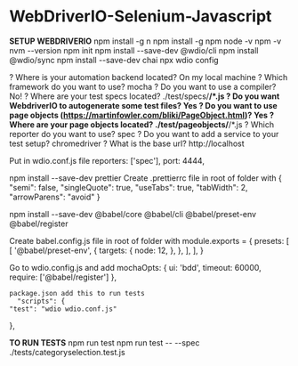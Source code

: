 # WebDriverIO-Selenium-Javascript

****SETUP WEBDRIVERIO****
npm install -g n
npm install -g npm
node -v
npm -v
nvm --version
npm init
npm install --save-dev @wdio/cli
npm install @wdio/sync
npm install --save-dev chai
npx wdio config


? Where is your automation backend located? On my local machine
? Which framework do you want to use? mocha
? Do you want to use a compiler? No!
? Where are your test specs located? ./test/specs/**/*.js
? Do you want WebdriverIO to autogenerate some test files? Yes
? Do you want to use page objects (https://martinfowler.com/bliki/PageObject.html)? Yes
? Where are your page objects located? ./test/pageobjects/**/*.js
? Which reporter do you want to use? spec
? Do you want to add a service to your test setup? chromedriver
? What is the base url? http://localhost

Put in wdio.conf.js file
    reporters: ['spec'],
    port: 4444,

npm install --save-dev prettier
Create .prettierrc file in root of folder with
{
    "semi": false,
    "singleQuote": true,
    "useTabs": true,
    "tabWidth": 2,
    "arrowParens": "avoid"
}

npm install --save-dev @babel/core @babel/cli @babel/preset-env @babel/register

Create babel.config.js file in root of folder with
module.exports = {
    presets: [
        [
            '@babel/preset-env',
            {
                targets: {
                    node: 12,
                },
            },
        ],
    ],
}

Go to wdio.config.js and add
    mochaOpts: {
        ui: 'bdd',
        timeout: 60000,
        require: ['@babel/register']
    },
    

    package.json add this to run tests
      "scripts": {
    "test": "wdio wdio.conf.js"
  },

****TO RUN TESTS****
npm run test
npm run test -- --spec ./tests/categoryselection.test.js

